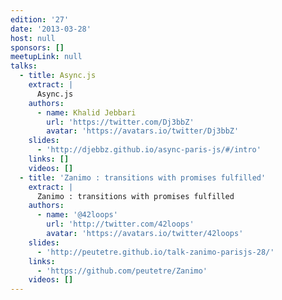 ```yaml
---
edition: '27'
date: '2013-03-28'
host: null
sponsors: []
meetupLink: null
talks:
  - title: Async.js
    extract: |
      Async.js
    authors:
      - name: Khalid Jebbari
        url: 'https://twitter.com/Dj3bbZ'
        avatar: 'https://avatars.io/twitter/Dj3bbZ'
    slides:
      - 'http://djebbz.github.io/async-paris-js/#/intro'
    links: []
    videos: []
  - title: 'Zanimo : transitions with promises fulfilled'
    extract: |
      Zanimo : transitions with promises fulfilled
    authors:
      - name: '@42loops'
        url: 'http://twitter.com/42loops'
        avatar: 'https://avatars.io/twitter/42loops'
    slides:
      - 'http://peutetre.github.io/talk-zanimo-parisjs-28/'
    links:
      - 'https://github.com/peutetre/Zanimo'
    videos: []
---
```


